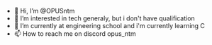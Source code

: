 - 👋 Hi, I’m @OPUSntm
- 👀 I’m interested in tech generaly, but i don't have qualification
- 🌱 I’m currently at engineering school and i'm currently learning C
- 📫 How to reach me on discord opus_ntm

<!---
OPUSntm/OPUSntm is a ✨ special ✨ repository because its `README.md` (this file) appears on your GitHub profile.
You can click the Preview link to take a look at your changes.
--->

